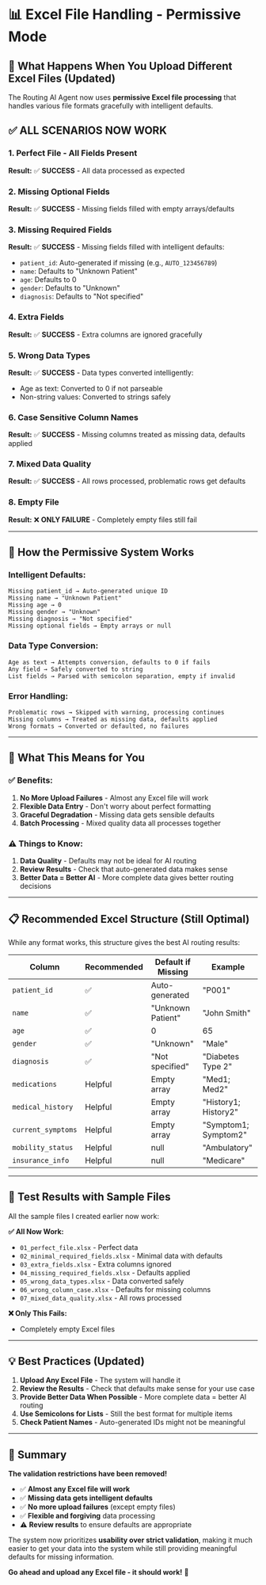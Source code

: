 # 📊 Excel File Handling - Permissive Mode

## 🎯 What Happens When You Upload Different Excel Files (Updated)

The Routing AI Agent now uses **permissive Excel file processing** that handles various file formats gracefully with intelligent defaults.

## ✅ **ALL SCENARIOS NOW WORK**

### **1. Perfect File - All Fields Present**
**Result:** ✅ **SUCCESS** - All data processed as expected

### **2. Missing Optional Fields**
**Result:** ✅ **SUCCESS** - Missing fields filled with empty arrays/defaults

### **3. Missing Required Fields**
**Result:** ✅ **SUCCESS** - Missing fields filled with intelligent defaults:
- `patient_id`: Auto-generated if missing (e.g., `AUTO_123456789`)
- `name`: Defaults to "Unknown Patient"
- `age`: Defaults to 0
- `gender`: Defaults to "Unknown"
- `diagnosis`: Defaults to "Not specified"

### **4. Extra Fields**
**Result:** ✅ **SUCCESS** - Extra columns are ignored gracefully

### **5. Wrong Data Types**
**Result:** ✅ **SUCCESS** - Data types converted intelligently:
- Age as text: Converted to 0 if not parseable
- Non-string values: Converted to strings safely

### **6. Case Sensitive Column Names**
**Result:** ✅ **SUCCESS** - Missing columns treated as missing data, defaults applied

### **7. Mixed Data Quality**
**Result:** ✅ **SUCCESS** - All rows processed, problematic rows get defaults

### **8. Empty File**
**Result:** ❌ **ONLY FAILURE** - Completely empty files still fail

---

## 🔧 **How the Permissive System Works**

### **Intelligent Defaults:**
```
Missing patient_id → Auto-generated unique ID
Missing name → "Unknown Patient"
Missing age → 0
Missing gender → "Unknown"
Missing diagnosis → "Not specified"
Missing optional fields → Empty arrays or null
```

### **Data Type Conversion:**
```
Age as text → Attempts conversion, defaults to 0 if fails
Any field → Safely converted to string
List fields → Parsed with semicolon separation, empty if invalid
```

### **Error Handling:**
```
Problematic rows → Skipped with warning, processing continues
Missing columns → Treated as missing data, defaults applied
Wrong formats → Converted or defaulted, no failures
```

---

## 🎯 **What This Means for You**

### **✅ Benefits:**
1. **No More Upload Failures** - Almost any Excel file will work
2. **Flexible Data Entry** - Don't worry about perfect formatting
3. **Graceful Degradation** - Missing data gets sensible defaults
4. **Batch Processing** - Mixed quality data all processes together

### **⚠️ Things to Know:**
1. **Data Quality** - Defaults may not be ideal for AI routing
2. **Review Results** - Check that auto-generated data makes sense
3. **Better Data = Better AI** - More complete data gives better routing decisions

---

## 📋 **Recommended Excel Structure (Still Optimal)**

While any format works, this structure gives the best AI routing results:

| Column | Recommended | Default if Missing | Example |
|--------|-------------|-------------------|---------|
| `patient_id` | ✅ | Auto-generated | "P001" |
| `name` | ✅ | "Unknown Patient" | "John Smith" |
| `age` | ✅ | 0 | 65 |
| `gender` | ✅ | "Unknown" | "Male" |
| `diagnosis` | ✅ | "Not specified" | "Diabetes Type 2" |
| `medications` | Helpful | Empty array | "Med1; Med2" |
| `medical_history` | Helpful | Empty array | "History1; History2" |
| `current_symptoms` | Helpful | Empty array | "Symptom1; Symptom2" |
| `mobility_status` | Helpful | null | "Ambulatory" |
| `insurance_info` | Helpful | null | "Medicare" |

---

## 🧪 **Test Results with Sample Files**

All the sample files I created earlier now work:

**✅ All Now Work:**
- `01_perfect_file.xlsx` - Perfect data
- `02_minimal_required_fields.xlsx` - Minimal data with defaults
- `03_extra_fields.xlsx` - Extra columns ignored
- `04_missing_required_fields.xlsx` - Defaults applied
- `05_wrong_data_types.xlsx` - Data converted safely
- `06_wrong_column_case.xlsx` - Defaults for missing columns
- `07_mixed_data_quality.xlsx` - All rows processed

**❌ Only This Fails:**
- Completely empty Excel files

---

## 💡 **Best Practices (Updated)**

1. **Upload Any Excel File** - The system will handle it
2. **Review the Results** - Check that defaults make sense for your use case
3. **Provide Better Data When Possible** - More complete data = better AI routing
4. **Use Semicolons for Lists** - Still the best format for multiple items
5. **Check Patient Names** - Auto-generated IDs might not be meaningful

---

## 🎯 **Summary**

**The validation restrictions have been removed!** 

- ✅ **Almost any Excel file will work**
- ✅ **Missing data gets intelligent defaults**
- ✅ **No more upload failures** (except empty files)
- ✅ **Flexible and forgiving** data processing
- ⚠️ **Review results** to ensure defaults are appropriate

The system now prioritizes **usability over strict validation**, making it much easier to get your data into the system while still providing meaningful defaults for missing information.

**Go ahead and upload any Excel file - it should work!** 🚀
